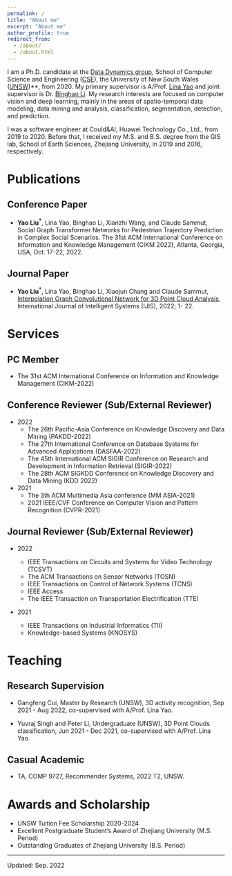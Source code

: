 ```yaml
---
permalink: /
title: "About me"
excerpt: "About me"
author_profile: true
redirect_from: 
  - /about/
  - /about.html
---
```

I am a Ph.D. candidate at the [Data Dynamics group](http://insdata.org/), School of Computer Science and Engineering ([CSE](https://www.unsw.edu.au/engineering/our-schools/computer-science-and-engineering)), the University of New South Wales ([UNSW](https://www.unsw.edu.au/))**, from 2020. 
My primary supervisor is A/Prof. [Lina Yao](https://www.linayao.com/) and joint supervisor is Dr. [Binghao Li](https://www.unsw.edu.au/staff/binghao-li). My research interests are focused on computer vision and deep learning, mainly in the areas of spatio-temporal data modeling, data mining and analysis, classification, segmentation, detection, and prediction.

I was a software engineer at Could&AI, Huawei Technology Co., Ltd., from 2019 to 2020.
Before that, I received my M.S. and B.S. degree from the GIS lab, School of Earth Sciences, Zhejiang University, in 2019 and 2016, respectively.


Publications
======

Conference Paper
------
* **Yao Liu<sup>*</sup>**, Lina Yao, Binghao Li, Xianzhi Wang, and Claude Sammut, Social Graph Transformer Networks for Pedestrian Trajectory Prediction in Complex Social Scenarios. The 31st ACM International Conference on Information and Knowledge Management (CIKM 2022), Atlanta, Georgia, USA, Oct. 17-22, 2022.

Journal Paper
------
* **Yao Liu<sup>*</sup>**, Lina Yao, Binghao Li, Xiaojun Chang and Claude Sammut, [Interpolation Graph Convolutional Network for 3D Point Cloud Analysis](https://doi.org/10.1002/int.23087), International Journal of Intelligent Systems (IJIS), 2022; 1- 22.

Services
======

PC Member
------
* The 31st ACM International Conference on Information and Knowledge Management (CIKM-2022) <!-- *6 -->

Conference Reviewer (Sub/External Reviewer)
------
* 2022 
  * The 26th Pacific-Asia Conference on Knowledge Discovery and Data Mining (PAKDD-2022) <!-- *2 -->
  * The 27th International Conference on Database Systems for Advanced Applications (DASFAA-2022) <!-- *1 -->
  * The 45th International ACM SIGIR Conference on Research and Development in Information Retrieval (SIGIR-2022) <!-- *1 --> <!-- ln -->
  * The 28th ACM SIGKDD Conference on Knowledge Discovery and Data Mining (KDD 2022) <!-- *2 -->
* 2021 
  * The 3th ACM Multimedia Asia conference (MM ASIA-2021)  <!-- *2 --> <!-- ln -->
  * 2021 IEEE/CVF Conference on Computer Vision and Pattern Recognition (CVPR-2021) <!-- *1 --> <!-- ln -->


Journal Reviewer (Sub/External Reviewer)
------
* 2022 
  * IEEE Transactions on Circuits and Systems for Video Technology (TCSVT)  <!-- *1 --> <!-- ln -->
  * The ACM Transactions on Sensor Networks (TOSN) <!-- *2 -->
  * IEEE Transactions on Control of Network Systems (TCNS) <!-- *1 --> <!-- wr -->
  * IEEE Access <!-- *1 --> <!-- wr -->
  * The IEEE Transaction on Transportation Electrification (TTE)  <!-- *1 --> <!-- wr -->

* 2021 
  * IEEE Transactions on Industrial Informatics (TII) <!-- *1 --> <!-- wr -->
  * Knowledge-based Systems (KNOSYS) <!-- *2 -->
 

<!-- ################## -->
Teaching
======

Research Supervision
------
* Gangfeng Cui, Master by Research (UNSW), 3D activity recognition, Sep 2021 - Aug 2022, co-supervised with A/Prof. Lina Yao.

* Yuvraj Singh and Peter Li, Undergraduate (UNSW), 3D Point Clouds classification, Jun 2021 - Dec 2021, co-supervised with A/Prof. Lina Yao.

Casual Academic
------
* TA, COMP 9727, Recommender Systems, 2022 T2, UNSW.


<!-- ################## -->
<!--
Academic Exchange
======
* Aug 2018, Harvard University, Boston, USA.
* Jul 2015, Tamkang University, Taipei, China.
-->

<!-- ################## -->
Awards and Scholarship
======
* UNSW Tuition Fee Scholarship 2020-2024
* Excellent Postgraduate Student’s Award of Zhejiang University (M.S. Period)
* Outstanding Graduates of Zhejiang University (B.S. Period)
<!--
* Ph.D. Period
  * UNSW International Postgraduate Research Stipend 2020-2024
  * UNSW Tuition Fee Scholarship 2020-2024
* M.S. Period
  * **Excellent Postgraduate Student’s Award of Zhejiang University (M.S. Period)**
  * Graduate of Merit/Triple A Graduate of Zhejiang University (2017-2018)
  * Outstanding Graduate Leader Award of Zhejiang University (2017-2018)
  * Kwang-Hua Scholarship of Zhejiang University (2017-2018)
  * Award of Honor for Graduate of Zhejiang University (2016-2017, 2017-2018)
* B.S. Period
  * **Outstanding Graduates of Zhejiang University (B.S. Period)**
  * Thrid-Class Scholarship for Outstanding Student of Zhejiang University (2014-2015)
  * Thrid-Class Scholarship for Outstanding Merits of Zhejiang University (2014-2015)
  * Excellent Students Awards of Zhejiang University (2013-2014)
  * Second-Class Scholarship for Outstanding Student of Zhejiang University (2013-2014)
  * Second-Class Scholarship for Outstanding Merits of Zhejiang University (2013-2014)
  * Outstanding Student Leader Awards of Zhejiang University (2012-2013, 2014-2015)
  * Excellent Social Practice Scholarship of Zhejiang University (2012-2013)
-->


<!-- ################## -->
------
Updated: Sep. 2022
